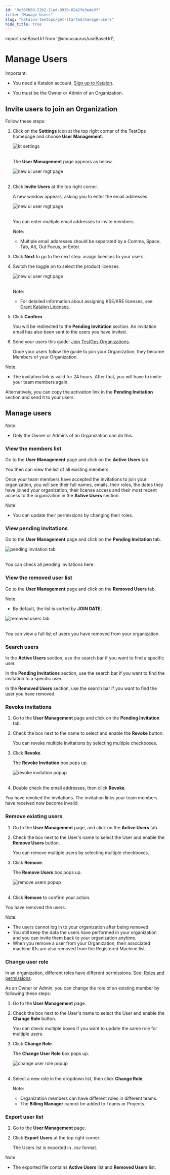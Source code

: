 ```yaml
---
id: "8c36fb50-22b2-11ed-9930-0242fe3e4a3f"
title: "Manage Users"
slug: "katalon-testops/get-started/manage-users"
hide_title: true
---
```

import useBaseUrl from '@docusaurus/useBaseUrl';


# <a id="id" class="anchor_top_offset"/><a id="ariaid-title1" class="anchor_top_offset"/>Manage Users

<div xmlns="http://www.w3.org/1999/xhtml" className="note important note_important"><span className="note__title">Important:</span> 
  <ul className="ul"><li className="li">
      <p className="p">You need a Katalon account. <a className="xref j-external-link" href="https://www.katalon.com/sign-up/" target="_blank">Sign up to Katalon</a>.</p>
    </li><li className="li">
      <p className="p">You must be the Owner or Admin of an Organization.</p>
    </li></ul>
</div>

## <a id="id_1" class="anchor_top_offset"/>Invite users to join an Organization

<p xmlns="http://www.w3.org/1999/xhtml" className="p">Follow these steps:</p> 
<ol xmlns="http://www.w3.org/1999/xhtml" className="ol"><li className="li">     <p className="p">Click on the <strong className="ph b">Settings</strong> icon at the top right       corner of the TestOps homepage and choose <strong className="ph b">User         Management</strong>.</p>     <p className="p">       <img className="image" src={useBaseUrl("https://github.com/katalon-studio/docs-images/raw/master/katalon-analytics/docs/testops-revamp-june-invite-user-org/k1-user-mgt-settings.png")} alt="kt settings" /><br /><br />     </p>     <p className="p">The <strong className="ph b">User Management</strong> page appears as below.</p>     <p className="p">       <img className="image" src={useBaseUrl("https://github.com/katalon-studio/docs-images/raw/master/katalon-analytics/docs/testops-revamp-june-invite-user-org/k1-user-mgt-page-new-ui.png")} alt="new ui user mgt page" /><br /><br />     </p>   </li><li className="li">     <p className="p">Click <strong className="ph b">Invite Users</strong> at the top right corner.</p>     <p className="p">A new window appears, asking you to enter the email       addresses.</p>     <p className="p">       <img className="image" src={useBaseUrl("https://github.com/katalon-studio/docs-images/raw/master/katalon-analytics/docs/testops-revamp-june-invite-user-org/invite-user-to-org-page.png")} alt="new ui user mgt page" /><br /><br />     </p>     <p className="p">You can enter multiple email addresses to invite members.</p>     <div className="note note note_note"><span className="note__title">Note:</span>        <ul className="ul"><li className="li"><p className="p">Multiple email addresses should be separated by a Comma, Space,             Tab, Alt, Out Focus, or Enter.</p></li></ul>     </div>   </li><li className="li">     <p className="p">Click <strong className="ph b">Next</strong> to go to the next step: assign       licenses to your users.</p>   </li><li className="li">     <p className="p">Switch the toggle on to select the product licenses.</p>     <p className="p">       <img className="image" src={useBaseUrl("https://github.com/katalon-studio/docs-images/raw/master/katalon-analytics/docs/testops-revamp-june-invite-user-org/assign-licenses-step.png")} alt="new ui user mgt page" /><br /><br />     </p>     <div className="note note note_note"><span className="note__title">Note:</span>        <ul className="ul"><li className="li"><p className="p">For detailed information about assigning KSE/KRE licenses, see             <a className="xref" href="/docs/products-and-licenses/license-administration/licenses-management/grant-katalon-licenses">Grant               Katalon Licenses</a>.</p></li></ul>     </div>   </li><li className="li">     <p className="p">Click <strong className="ph b">Confirm</strong>.</p>     <p className="p">You will be redirected to the <strong className="ph b">Pending         Invitation</strong> section. An invitation email has also been sent       to the users you have invited.</p>   </li><li className="li">     <p className="p">Send your users this guide: <a className="xref" href="/docs/katalon-testops/get-started/join-testops-organizations">Join         TestOps Organizations</a>.</p>     <p className="p">Once your users follow the guide to join your Organization, they       become Members of your Organization.</p>   </li></ol> 
<div xmlns="http://www.w3.org/1999/xhtml" className="note note note_note"><span className="note__title">Note:</span> 
  <ul className="ul"><li className="li"><p className="p">The invitation link is valid for 24 hours. After that, you will
        have to invite your team members again.</p></li></ul>
</div>
<p xmlns="http://www.w3.org/1999/xhtml" className="p">Alternatively, you can copy the activation link in the   <strong className="ph b">Pending Invitation</strong> section and send it to your   users.</p> 

## <a id="id_2" class="anchor_top_offset"/>Manage users

<div xmlns="http://www.w3.org/1999/xhtml" className="note note note_note"><span className="note__title">Note:</span> 
  <ul className="ul"><li className="li"><p className="p">Only the Owner or Admins of an Organization can do this.</p></li></ul>
</div>

### <a id="id_3" class="anchor_top_offset"/>View the members list

<p xmlns="http://www.w3.org/1999/xhtml" className="p">Go to the <strong className="ph b">User Management</strong> page and click on the   <strong className="ph b">Active Users</strong> tab.</p> 
<p xmlns="http://www.w3.org/1999/xhtml" className="p">You then can view the list of all existing members.</p> 
<p xmlns="http://www.w3.org/1999/xhtml" className="p">Once your team members have accepted the invitations to join   your organization, you will see their full names, emails, their   roles, the dates they have joined your organization, their license   access and their most recent access to the organization in the   <strong className="ph b">Active Users</strong> section.</p> 
<div xmlns="http://www.w3.org/1999/xhtml" className="note note note_note"><span className="note__title">Note:</span> 
  <ul className="ul"><li className="li"><p className="p">You can update their permissions by changing their roles.</p></li></ul>
</div>
      

### <a id="id_4" class="anchor_top_offset"/>View pending invitations

      
        
<p xmlns="http://www.w3.org/1999/xhtml" className="p">Go to the <strong className="ph b">User Management</strong> page and click on the   <strong className="ph b">Pending Invitation</strong> tab.</p> 
        
<p xmlns="http://www.w3.org/1999/xhtml" className="p">   <img className="image" src={useBaseUrl("https://github.com/katalon-studio/docs-images/raw/master/katalon-analytics/docs/testops-revamp-june-invite-user-org/k1-pending-invitation-tab.png")} alt="pending invitation tab" /><br /><br /> </p> 
        
<p xmlns="http://www.w3.org/1999/xhtml" className="p">You can check all pending invitations here.</p> 
      
    

### <a id="id_5" class="anchor_top_offset"/>View the removed user list

<p xmlns="http://www.w3.org/1999/xhtml" className="p">Go to the <strong className="ph b">User Management</strong> page and click on the   <strong className="ph b">Removed Users</strong> tab.</p> 
<div xmlns="http://www.w3.org/1999/xhtml" className="note note note_note"><span className="note__title">Note:</span> 
  <ul className="ul"><li className="li"><p className="p">By default, the list is sorted by <strong className="ph b">JOIN
          DATE.</strong></p></li></ul>
</div>
<p xmlns="http://www.w3.org/1999/xhtml" className="p">   <img className="image" src={useBaseUrl("https://github.com/katalon-studio/docs-images/raw/master/katalon-analytics/docs/testops-revamp-june-invite-user-org/k1-removed-users-tab.png")} alt="removed users tab" /><br /><br /> </p> 
<p xmlns="http://www.w3.org/1999/xhtml" className="p">You can view a full list of users you have removed from your   organization.</p> 
      

### <a id="id_6" class="anchor_top_offset"/>Search users

      
        
<p xmlns="http://www.w3.org/1999/xhtml" className="p">In the <strong className="ph b">Active Users</strong> section, use the search bar   if you want to find a specific user.</p> 
        
<p xmlns="http://www.w3.org/1999/xhtml" className="p">In the <strong className="ph b">Pending Invitations</strong> section, use the   search bar if you want to find the invitation to a specific   user.</p> 
        
<p xmlns="http://www.w3.org/1999/xhtml" className="p">In the <strong className="ph b">Removed Users</strong> section, use the search   bar if you want to find the user you have removed.</p> 
      
    
      

### <a id="id_7" class="anchor_top_offset"/>Revoke invitations

      
        
<ol xmlns="http://www.w3.org/1999/xhtml" className="ol">   <li className="li">     <p className="p">Go to the <strong className="ph b">User Management</strong> page and click on the       <strong className="ph b">Pending Invitation</strong> tab.</p>   </li>   <li className="li">     <p className="p">Check the box next to the name to select and enable the       <strong className="ph b">Revoke</strong> button.</p>     <p className="p">You can revoke multiple invitations by selecting multiple       checkboxes.</p>   </li>   <li className="li">     <p className="p">Click <strong className="ph b">Revoke</strong>.</p>     <p className="p">The <strong className="ph b">Revoke Invitation</strong> box pops up.</p>     <p className="p">       <img className="image" src={useBaseUrl("https://github.com/katalon-studio/docs-images/raw/master/katalon-analytics/docs/testops-revamp-june-invite-user-org/k1-revoke-invitation-popup.png")} alt="revoke invitation popup" /><br /><br />     </p>   </li>   <li className="li">     <p className="p">Double check the email addresses, then click       <strong className="ph b">Revoke</strong>.</p>   </li> </ol> 
        
<p xmlns="http://www.w3.org/1999/xhtml" className="p">You have revoked the invitations. The invitation links your team   members have received now become invalid.</p> 
      
    

### <a id="id_8" class="anchor_top_offset"/>Remove existing users

<ol xmlns="http://www.w3.org/1999/xhtml" className="ol"><li className="li">     <p className="p">Go to the <strong className="ph b">User Management</strong> page, and click on       the <strong className="ph b">Active Users</strong> tab.</p>   </li><li className="li">     <p className="p">Check the box next to the User's name to select the User and       enable the <strong className="ph b">Remove Users</strong> button.</p>     <p className="p">You can remove multiple users by selecting multiple       checkboxes.</p>   </li><li className="li">     <p className="p">Click <strong className="ph b">Remove</strong>.</p>     <p className="p">The <strong className="ph b">Remove Users</strong> box pops up.</p>     <p className="p">       <img className="image" src={useBaseUrl("https://github.com/katalon-studio/docs-images/raw/master/katalon-analytics/docs/testops-revamp-june-invite-user-org/k1-remove-users-popup.png")} alt="remove users popup" /><br /><br />     </p>   </li><li className="li">     <p className="p">Click <strong className="ph b">Remove</strong> to confirm your action.</p>   </li></ol> 
<p xmlns="http://www.w3.org/1999/xhtml" className="p">You have removed the users.</p> 
<div xmlns="http://www.w3.org/1999/xhtml" className="note note note_note"><span className="note__title">Note:</span> 
  <ul className="ul"><li className="li">The users cannot log in to your organization after being
      removed.</li><li className="li">You still keep the data the users have performed in your
      organization and you can invite them back to your organization
      anytime.</li><li className="li">When you remove a user from your Organization, their associated
      machine IDs are also removed from the Registered Machine list.</li></ul>
</div>

### <a id="id_9" class="anchor_top_offset"/>Change user role

<p xmlns="http://www.w3.org/1999/xhtml" className="p">In an organization, different roles have different permissions.   See: <a className="xref" href="/docs/katalon-testops/get-started/roles-and-permissions">Roles     and permissions</a>.</p> 
<p xmlns="http://www.w3.org/1999/xhtml" className="p">As an Owner or Admin, you can change the role of an existing   member by following these steps:</p> 
<ol xmlns="http://www.w3.org/1999/xhtml" className="ol"><li className="li">     <p className="p">Go to the <strong className="ph b">User Management</strong> page.</p>   </li><li className="li">     <p className="p">Check the box next to the User's name to select the User and       enable the <strong className="ph b">Change Role</strong> button.</p>     <p className="p">You can check multiple boxes if you want to update the same role       for multiple users.</p>   </li><li className="li">     <p className="p">Click <strong className="ph b">Change Role</strong>.</p>     <p className="p">The <strong className="ph b">Change User Role</strong> box pops up.</p>     <p className="p">       <img className="image" src={useBaseUrl("https://github.com/katalon-studio/docs-images/raw/master/katalon-analytics/docs/testops-revamp-june-invite-user-org/k1-change-user-role-popup.png")} alt="change user role popup" /><br /><br />     </p>   </li><li className="li">     <p className="p">Select a new role in the dropdown list, then click       <strong className="ph b">Change Role</strong>.</p>     <div className="note note note_note"><span className="note__title">Note:</span>        <ul className="ul"><li className="li">Organization members can have different roles in different           teams.</li><li className="li">The <strong className="ph b">Billing Manager</strong> cannot be added to Teams           or Projects.</li></ul>     </div>   </li></ol> 

### <a id="id_10" class="anchor_top_offset"/>Export user list

<ol xmlns="http://www.w3.org/1999/xhtml" className="ol"><li className="li">     <p className="p">Go to the <strong className="ph b">User Management</strong> page.</p>   </li><li className="li">     <p className="p">Click <strong className="ph b">Export Users</strong> at the top right corner.</p>     <p className="p">The Users list is exported in .csv format.</p>   </li></ol> 
<div xmlns="http://www.w3.org/1999/xhtml" className="note note note_note"><span className="note__title">Note:</span> 
  <ul className="ul"><li className="li"><p className="p">The exported file contains <strong className="ph b">Active Users</strong> list
        and <strong className="ph b">Removed Users</strong> list.</p></li></ul>
</div>
